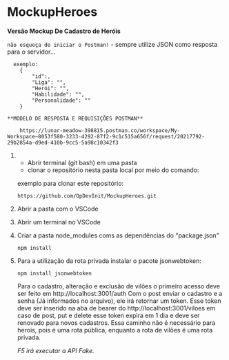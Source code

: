 # MockupHeroes

**Versão Mockup De Cadastro de Heróis**

`não esqueça de iniciar o Postman!`
    - sempre utilize JSON como resposta para o servidor...
      
      exemplo:
        {
            "id":,
            "Liga": "",
            "Herói": "",
            "Habilidade": "",
            "Personalidade": ""
        }
    
    **MODELO DE RESPOSTA E REQUISIÇÕES POSTMAN**
        
        https://lunar-meadow-398815.postman.co/workspace/My-Workspace~8053f580-3233-4292-87f2-9c1c515a656f/request/20217792-29b2854a-d9ed-410b-9cc5-5a98c10342f3
        
1. - Abrir terminal (git bash) em uma pasta    
    - clonar o repositório nesta pasta local por meio do comando: 
     
    exemplo para clonar este repositório:

    `https://github.com/OpDevInit/MockupHeroes.git`

2. Abrir a pasta com o VSCode

3. Abrir um terminal no VSCode

4. Criar a pasta node_modules coms as dependências do "package.json"

    `npm install`

5.  Para a utilização da rota privada instalar o pacote jsonwebtoken:

    `npm install jsonwebtoken`

    Para o cadastro, alteração e exclusão de vilões o primeiro acesso deve ser feito em http://localhost:3001/auth
    Com o post enviar o cadastro e a senha (Já informados no arquivo), ele irá retornar um token.
    Esse token deve ser inserido na aba de bearer do http://localhost:3001/viloes em caso de post, put e delete esse token expira em 1 dia e deve ser renovado para novos cadastros.
    Essa caminho não é necessário para herois, pois é uma rota pública, enquanto a rota de vilões é uma rota privada.

    _F5 irá executar a API Fake._

